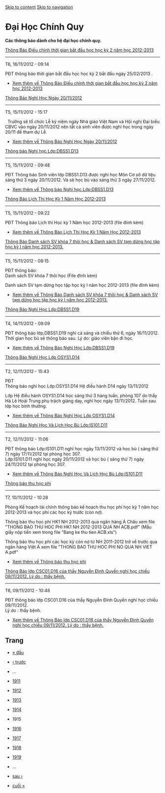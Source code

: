 [Skip to content](https://daa.uit.edu.vn/thongbaochinhquy?page=1914#main)
 [Skip to navigation](https://daa.uit.edu.vn/thongbaochinhquy?page=1914#main-nav)

Đại Học Chính Quy
=================

**Các thông báo dành cho hệ đại học chính quy.**

[Thông Báo Điều chỉnh thời gian bắt đầu học học kỳ 2 năm học 2012-2013](https://daa.uit.edu.vn/thongbao/thong-bao-dieu-chinh-thoi-gian-bat-dau-hoc-hoc-ky-2-nam-hoc-2012-2013)

-------------------------------------------------------------------------------------------------------------------------------------------------------------------------------

T6, 16/11/2012 - 09:14

PĐT thông báo thời gian bắt đầu học học kỳ 2 bắt đầu ngày 25/02/2013 .

*   [Xem thêm về Thông Báo Điều chỉnh thời gian bắt đầu học học kỳ 2 năm học 2012-2013](https://daa.uit.edu.vn/thongbao/thong-bao-dieu-chinh-thoi-gian-bat-dau-hoc-hoc-ky-2-nam-hoc-2012-2013 "Thông Báo Điều chỉnh thời gian bắt đầu học học kỳ 2 năm học 2012-2013")
    

[Thông Báo Nghỉ Học Ngày 20/11/2012](https://daa.uit.edu.vn/thongbao/thong-bao-nghi-hoc-ngay-20112012)

-------------------------------------------------------------------------------------------------------

T5, 15/11/2012 - 15:17

  Trường sẽ tổ chức Lễ kỷ niệm ngày Nhà giáo Việt Nam và Hội nghị Đại biểu CBVC vào ngày 20/11/2012 nên tất cả sinh viên được nghỉ học trong ngày 20/11 để tham dự Lễ.

*   [Xem thêm về Thông Báo Nghỉ Học Ngày 20/11/2012](https://daa.uit.edu.vn/thongbao/thong-bao-nghi-hoc-ngay-20112012 "Thông Báo Nghỉ Học Ngày 20/11/2012")
    

[Thông báo Nghỉ học Lớp:DBSS1.D13](https://daa.uit.edu.vn/thongbao/thong-bao-nghi-hoc-lopdbss1d13)

---------------------------------------------------------------------------------------------------

T5, 15/11/2012 - 09:48

PĐT Thông báo Sinh viên lớp DBSS1.D13 được nghỉ học Môn Cơ sở dữ liệu sáng thứ 3 ngày 20/11/2012. Và sẽ học bù vào sáng thứ 3 ngày 27/11/2012.

*   [Xem thêm về Thông báo Nghỉ học Lớp:DBSS1.D13](https://daa.uit.edu.vn/thongbao/thong-bao-nghi-hoc-lopdbss1d13 "Thông báo Nghỉ học Lớp:DBSS1.D13 ")
    

[Thông Báo Lịch Thi Học Kỳ 1 Năm Học 2012-2013](https://daa.uit.edu.vn/thongbao/thong-bao-lich-thi-hoc-ky-1-nam-hoc-2012-2013)

-------------------------------------------------------------------------------------------------------------------------------

T5, 15/11/2012 - 09:22

PĐT Thông báo Lịch thi Học kỳ 1 Năm học 2012-2013 (file đính kèm)

*   [Xem thêm về Thông Báo Lịch Thi Học Kỳ 1 Năm Học 2012-2013](https://daa.uit.edu.vn/thongbao/thong-bao-lich-thi-hoc-ky-1-nam-hoc-2012-2013 "Thông Báo Lịch Thi Học Kỳ 1 Năm Học 2012-2013")
    

[Thông Báo Danh sách SV khóa 7 thôi học & Danh sách SV tạm dừng học tập học kỳ I năm học 2012-2013.](https://daa.uit.edu.vn/thongbao/thong-bao-danh-sach-sv-khoa-7-thoi-hoc-danh-sach-sv-tam-dung-hoc-tap-hoc-ky-i-nam-hoc-2012)

---------------------------------------------------------------------------------------------------------------------------------------------------------------------------------------------------------------------------------

T5, 15/11/2012 - 08:15

PĐT thông báo:  
Danh sách SV khóa 7 thôi học (File đính kèm)

Danh sách SV tạm dừng học tập học kỳ I năm học 2012-2013 (file đính kèm)

*   [Xem thêm về Thông Báo Danh sách SV khóa 7 thôi học & Danh sách SV tạm dừng học tập học kỳ I năm học 2012-2013.](https://daa.uit.edu.vn/thongbao/thong-bao-danh-sach-sv-khoa-7-thoi-hoc-danh-sach-sv-tam-dung-hoc-tap-hoc-ky-i-nam-hoc-2012 "Thông Báo Danh sách SV khóa 7 thôi học & Danh sách SV tạm dừng học tập học kỳ I năm học 2012-2013.")
    

[Thông Báo Nghỉ Học Lớp:DBSS1.D19](https://daa.uit.edu.vn/thongbao/thong-bao-nghi-hoc-lopdbss1d19)

---------------------------------------------------------------------------------------------------

T4, 14/11/2012 - 09:09

PĐT thông báo lớp;DBSS1.D19 nghỉ cả sáng và chiều thứ 6, ngày 16/11/2012. Thời gian học bù sẽ thông báo sau. Lý do: giáo viên bận đi học.

*   [Xem thêm về Thông Báo Nghỉ Học Lớp:DBSS1.D19](https://daa.uit.edu.vn/thongbao/thong-bao-nghi-hoc-lopdbss1d19 "Thông Báo Nghỉ Học Lớp:DBSS1.D19 ")
    

[Thông Báo Nghỉ Học Lớp OSYS1.D14](https://daa.uit.edu.vn/thongbao/thong-bao-nghi-hoc-lop-osys1d14)

----------------------------------------------------------------------------------------------------

T2, 12/11/2012 - 15:43

PĐT  
Thông báo nghỉ học Lớp:OSYS1.D14 Hệ điều hành D14 ngày 13/11/2012

Lớp Hệ điều hành OSYS1.D14 học sáng thứ 3 hàng tuần, phòng 107 do thầy Hà Lê Hoài Trung phụ trách giảng dạy, nghỉ học ngày 13/11/2012. Tuần sau lớp học bình thường.

*   [Xem thêm về Thông Báo Nghỉ Học Lớp OSYS1.D14](https://daa.uit.edu.vn/thongbao/thong-bao-nghi-hoc-lop-osys1d14 "Thông Báo Nghỉ Học Lớp OSYS1.D14")
    

[Thông Báo Nghỉ Học Và Lịch Học Bù Lớp:IS101.D11](https://daa.uit.edu.vn/thongbao/thong-bao-nghi-hoc-va-lich-hoc-bu-lopis101d11)

----------------------------------------------------------------------------------------------------------------------------------

T2, 12/11/2012 - 11:06

PĐT thông báo Lớp:IS101.D11 nghỉ học ngày 13/11/2012 và học bù ( sáng thứ 7) ngày 17/11/2012 tại phòng học 307.  
Lớp:IS101.D11 nghỉ học ngày 20/11/2012 và học bù ( sáng thứ 7) ngày 24/11/2012 tại phòng học 307.

*   [Xem thêm về Thông Báo Nghỉ Học Và Lịch Học Bù Lớp:IS101.D11](https://daa.uit.edu.vn/thongbao/thong-bao-nghi-hoc-va-lich-hoc-bu-lopis101d11 "Thông Báo Nghỉ Học  Và Lịch Học Bù Lớp:IS101.D11")
    

[Thông báo thu học phí](https://daa.uit.edu.vn/thongbao/thong-bao-thu-hoc-phi)

-------------------------------------------------------------------------------

T7, 10/11/2012 - 10:28

Phòng Kế hoạch tài chính thông báo kế hoạch thu học phí học kỳ 1 năm học 2012-2013 và học phí các học kỳ trước (còn nợ).

Thông báo thu học phí HK1 NH 2012-2013 qua ngân hàng Á Châu xem file "THONG BAO THU HOC PHI HK1 NH 2012-2013 QUA NH ACB.pdf" (Mẫu giấy nộp tiền xem trong file "Bang ke thu tien ACB.xls")

Thông báo thu học phí các học kỳ còn nợ từ NH 2011-2012 trở về trước qua ngân hàng Việt Á xem file "THONG BAO THU HOC PHI NO QUA NH VIET A.pdf"

*   [Xem thêm về Thông báo thu học phí](https://daa.uit.edu.vn/thongbao/thong-bao-thu-hoc-phi "Thông báo thu học phí")
    

[Thông Báo lớp CSC01.D16 của thầy Nguyễn Đình Quyền nghỉ học chiều 09/11/2012. Lý do : thầy bệnh.](https://daa.uit.edu.vn/thongbao/thong-bao-lop-csc01d16-cua-thay-nguyen-dinh-quyen-nghi-hoc-chieu-09112012-ly-do-thay-benh)

------------------------------------------------------------------------------------------------------------------------------------------------------------------------------------------------------------------------------

T6, 09/11/2012 - 10:48

PĐT thông báo lớp CSC01.D16 của thầy Nguyễn Đình Quyền nghỉ học chiều 09/11/2012.  
Lý do : thầy bệnh.

*   [Xem thêm về Thông Báo lớp CSC01.D16 của thầy Nguyễn Đình Quyền nghỉ học chiều 09/11/2012. Lý do : thầy bệnh.](https://daa.uit.edu.vn/thongbao/thong-bao-lop-csc01d16-cua-thay-nguyen-dinh-quyen-nghi-hoc-chieu-09112012-ly-do-thay-benh "Thông Báo lớp CSC01.D16 của thầy Nguyễn Đình Quyền nghỉ học chiều 09/11/2012. Lý do : thầy bệnh.")
    

Trang
-----

*   [« đầu](https://daa.uit.edu.vn/thongbaochinhquy "Đến trang đầu tiên")
    
*   [‹ trước](https://daa.uit.edu.vn/thongbaochinhquy?page=1913 "Đến trang kế trước")
    
*   …
*   [1911](https://daa.uit.edu.vn/thongbaochinhquy?page=1910 "Đến trang 1911")
    
*   [1912](https://daa.uit.edu.vn/thongbaochinhquy?page=1911 "Đến trang 1912")
    
*   [1913](https://daa.uit.edu.vn/thongbaochinhquy?page=1912 "Đến trang 1913")
    
*   [1914](https://daa.uit.edu.vn/thongbaochinhquy?page=1913 "Đến trang 1914")
    
*   1915
*   [1916](https://daa.uit.edu.vn/thongbaochinhquy?page=1915 "Đến trang 1916")
    
*   [1917](https://daa.uit.edu.vn/thongbaochinhquy?page=1916 "Đến trang 1917")
    
*   [1918](https://daa.uit.edu.vn/thongbaochinhquy?page=1917 "Đến trang 1918")
    
*   [1919](https://daa.uit.edu.vn/thongbaochinhquy?page=1918 "Đến trang 1919")
    
*   …
*   [sau ›](https://daa.uit.edu.vn/thongbaochinhquy?page=1915 "Đến trang kế sau")
    
*   [cuối »](https://daa.uit.edu.vn/thongbaochinhquy?page=1923 "Đến trang cuối cùng")